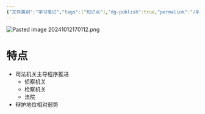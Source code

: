 ```yaml
---
{"文件类别":"学习笔记","tags":["知识点"],"dg-publish":true,"permalink":"/学习笔记studyup/知识点cheese/职权主义诉讼模式/","dgPassFrontmatter":true,"created":"2024-10-12T16:56:56.243+08:00","updated":"2024-10-12T17:02:50.977+08:00"}
---
```


![Pasted image 20241012170112.png](/img/user/%E8%BF%90%E8%A1%8C%E6%9D%82/%E9%99%84%E4%BB%B6/Pasted%20image%2020241012170112.png)
# 特点
- 司法机关主导程序推进
	- 侦察机关
	- 检察机关
	- 法院
- 辩护地位相对弱势
